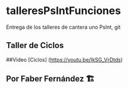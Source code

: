 # talleresPsIntFunciones
Entrega de los talleres de cantera uno PsInt, git

## Taller de Ciclos

##Video [Ciclos]
(https://youtu.be/IkSG_VrDtds)

## Por Faber Fernández :building_construction:
